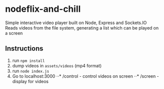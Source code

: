 # nodeflix-and-chill
Simple interactive video player built on Node, Express and Sockets.IO
Reads videos from the file system, generating a list which can be played on a screen

## Instructions
1. run `npm install`
2. dump videos in `assets/videos` (mp4 format)
2. run `node index.js`
3. Go to localhost:3000
⋅⋅* /control - control videos on screen
⋅⋅* /screen - display for videos

